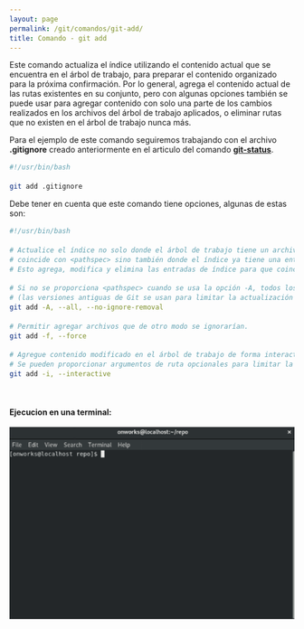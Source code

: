 ```yaml
---
layout: page
permalink: /git/comandos/git-add/
title: Comando - git add
---
```


Este comando actualiza el índice utilizando el contenido actual que se encuentra en el árbol de trabajo, para preparar el contenido organizado para la próxima confirmación. Por lo general, agrega el contenido actual de las rutas existentes en su conjunto, pero con algunas opciones también se puede usar para agregar contenido con solo una parte de los cambios realizados en los archivos del árbol de trabajo aplicados, o eliminar rutas que no existen en el árbol de trabajo nunca más.

Para el ejemplo de este comando seguiremos trabajando con el archivo **.gitignore** creado anteriormente en el articulo del comando **[git-status](../git-status)**.

``` bash
#!/usr/bin/bash

git add .gitignore
```

Debe tener en cuenta que este comando tiene opciones, algunas de estas son:

``` bash
#!/usr/bin/bash

# Actualice el índice no solo donde el árbol de trabajo tiene un archivo que 
# coincide con <pathspec> sino también donde el índice ya tiene una entrada. 
# Esto agrega, modifica y elimina las entradas de índice para que coincidan con el árbol de trabajo.

# Si no se proporciona <pathspec> cuando se usa la opción -A, todos los archivos en todo el árbol de trabajo se actualizan  
# (las versiones antiguas de Git se usan para limitar la actualización al directorio actual y sus subdirectorios).
git add -A, --all, --no-ignore-removal

# Permitir agregar archivos que de otro modo se ignorarían.
git add -f, --force

# Agregue contenido modificado en el árbol de trabajo de forma interactiva al índice. 
# Se pueden proporcionar argumentos de ruta opcionales para limitar la operación a un subconjunto del árbol de trabajo.
git add -i, --interactive
```

&nbsp;
#### Ejecucion en una terminal:    

![Drag Racing](../../../assets/images/gif/git/comandos/git-add.gif)

